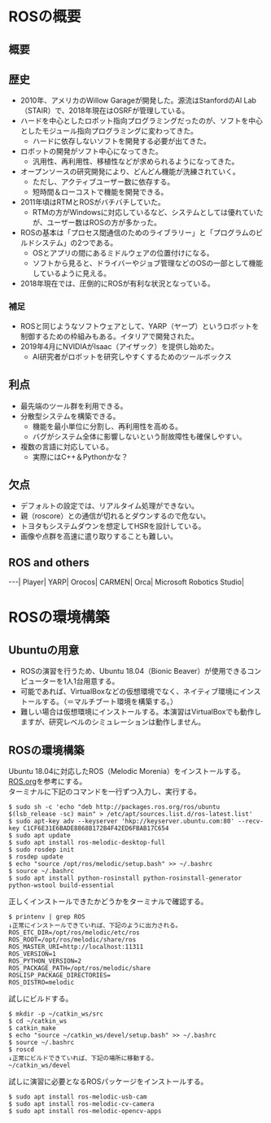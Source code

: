 # ROSの概要
## 概要
## 歴史
- 2010年、アメリカのWillow Garageが開発した。源流はStanfordのAI Lab（STAIR）で、2018年現在はOSRFが管理している。
- ハードを中心としたロボット指向プログラミングだったのが、ソフトを中心としたモジュール指向プログラミングに変わってきた。
    - ハードに依存しないソフトを開発する必要が出てきた。
- ロボットの開発がソフト中心になってきた。
    - 汎用性、再利用性、移植性などが求められるようになってきた。
- オープンソースの研究開発により、どんどん機能が洗練されていく。
    - ただし、アクティブユーザー数に依存する。
    - 短時間＆ローコストで機能を開発できる。
- 2011年頃はRTMとROSがバチバチしていた。
    - RTMの方がWindowsに対応しているなど、システムとしては優れていたが、ユーザー数はROSの方が多かった。
- ROSの基本は「プロセス間通信のためのライブラリー」と「プログラムのビルドシステム」の2つである。
    - OSとアプリの間にあるミドルウェアの位置付けになる。
    - ソフトから見ると、ドライバーやジョブ管理などのOSの一部として機能しているように見える。
- 2018年現在では、圧倒的にROSが有利な状況となっている。

### 補足
- ROSと同じようなソフトウェアとして、YARP（ヤープ）というロボットを制御するための枠組みもある。イタリアで開発された。
- 2019年4月にNVIDIAがIsaac（アイザック）を提供し始めた。
    - AI研究者がロボットを研究しやすくするためのツールボックス

## 利点
- 最先端のツール群を利用できる。
- 分散型システムを構築できる。
    - 機能を最小単位に分割し、再利用性を高める。
    - バグがシステム全体に影響しないという耐故障性も確保しやすい。
- 複数の言語に対応している。
    - 実際にはC++＆Pythonかな？

## 欠点
- デフォルトの設定では、リアルタイム処理ができない。
- 親（roscore）との通信が切れるとダウンするので危ない。
 - トヨタもシステムダウンを想定してHSRを設計している。
- 画像や点群を高速に遣り取りすることも難しい。

## ROS and others

 
---|
Player|
YARP|
Orocos|
CARMEN|
Orca|
Microsoft Robotics Studio|


# ROSの環境構築
## Ubuntuの用意
- ROSの演習を行うため、Ubuntu 18.04（Bionic Beaver）が使用できるコンピューターを1人1台用意する。
- 可能であれば、VirtualBoxなどの仮想環境でなく、ネイティブ環境にインストールする。（＝マルチブート環境を構築する。）
- 難しい場合は仮想環境にインストールする。本演習はVirtualBoxでも動作しますが、研究レベルのシミュレーションは動作しません。

## ROSの環境構築
Ubuntu 18.04に対応したROS（Melodic Morenia）をインストールする。  
[ROS.org](http://wiki.ros.org/ROS/Installation)を参考にする。  
ターミナルに下記のコマンドを一行ずつ入力し、実行する。  
```
$ sudo sh -c 'echo "deb http://packages.ros.org/ros/ubuntu $(lsb_release -sc) main" > /etc/apt/sources.list.d/ros-latest.list'
$ sudo apt-key adv --keyserver 'hkp://keyserver.ubuntu.com:80' --recv-key C1CF6E31E6BADE8868B172B4F42ED6FBAB17C654
$ sudo apt update
$ sudo apt install ros-melodic-desktop-full
$ sudo rosdep init
$ rosdep update
$ echo "source /opt/ros/melodic/setup.bash" >> ~/.bashrc
$ source ~/.bashrc
$ sudo apt install python-rosinstall python-rosinstall-generator python-wstool build-essential
```  
正しくインストールできたかどうかをターミナルで確認する。  
```
$ printenv | grep ROS
↓正常にインストールできていれば、下記のように出力される。
ROS_ETC_DIR=/opt/ros/melodic/etc/ros
ROS_ROOT=/opt/ros/melodic/share/ros
ROS_MASTER_URI=http://localhost:11311
ROS_VERSION=1
ROS_PYTHON_VERSION=2
ROS_PACKAGE_PATH=/opt/ros/melodic/share
ROSLISP_PACKAGE_DIRECTORIES=
ROS_DISTRO=melodic
```  
試しにビルドする。  
```
$ mkdir -p ~/catkin_ws/src
$ cd ~/catkin_ws
$ catkin_make
$ echo "source ~/catkin_ws/devel/setup.bash" >> ~/.bashrc
$ source ~/.bashrc
$ roscd
↓正常にビルドできていれば、下記の場所に移動する。
~/catkin_ws/devel
```  
試しに演習に必要となるROSパッケージをインストールする。  
```
$ sudo apt install ros-melodic-usb-cam
$ sudo apt install ros-melodic-cv-camera
$ sudo apt install ros-melodic-opencv-apps
```
